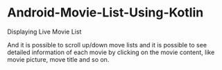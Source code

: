 # Android-Movie-List-Using-Kotlin
Displaying Live Movie List 

And it is possible to scroll up/down move lists 
and it is possible to see detailed information of each movie
by clicking on the movie content, like movie picture, move title and so on.
